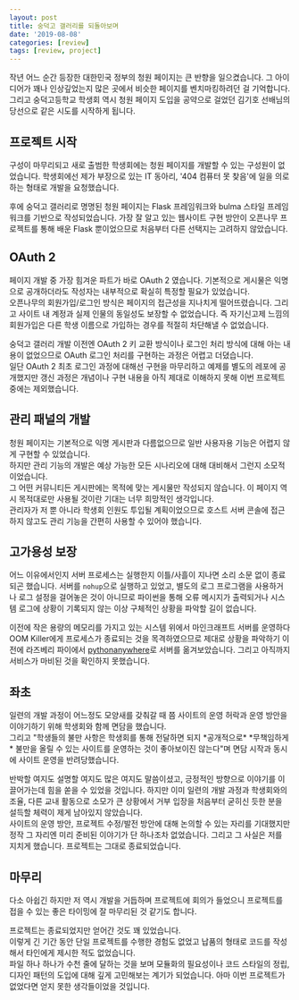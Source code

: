 ```yaml
---
layout: post
title: 숭덕고 갤러리를 되돌아보며
date: '2019-08-08'
categories: [review]
tags: [review, project]
---
```


작년 어느 순간 등장한 대한민국 정부의 청원 페이지는 큰 반향을 일으켰습니다. 그 아이디어가 꽤나 인상깊었는지 많은 곳에서 비슷한 페이지를 벤치마킹하려던 걸 기억합니다.  
그리고 숭덕고등학교 학생회 역시 청원 페이지 도입을 공약으로 걸었던 김기호 선배님의 당선으로 같은 시도를 시작하게 됩니다.  

## 프로젝트 시작
구성이 마무리되고 새로 출범한 학생회에는 청원 페이지를 개발할 수 있는 구성원이 없었습니다. 학생회에선 제가 부장으로 있는 IT 동아리, '404 컴퓨터 못 찾음'에 일을 의로하는 형태로 개발을 요청했습니다.  

후에 숭덕고 갤러리로 명명된 청원 페이지는 Flask 프레임워크와 bulma 스타일 프레임워크를 기반으로 작성되었습니다. 가장 잘 알고 있는 웹사이트 구현 방안이 오픈나무 프로젝트를 통해 배운 Flask 뿐이었으므로 처음부터 다른 선택지는 고려하지 않았습니다.

## OAuth 2
페이지 개발 중 가장 힘겨운 파트가 바로 OAuth 2 였습니다. 기본적으로 게시물은 익명으로 공개하더라도 작성자는 내부적으로 확실히 특정할 필요가 있었습니다.  
오픈나무의 회원가입/로그인 방식은 페이지의 접근성을 지나치게 떨어뜨렸습니다. 그리고 사이트 내 계정과 실제 인물의 동일성도 보장할 수 없었습니다. 즉 자기신고제 느낌의 회원가입은 다른 학생 이름으로 가입하는 경우를 적절히 차단해낼 수 없었습니다.

숭덕고 갤러리 개발 이전엔 OAuth 2 키 교환 방식이나 로그인 처리 방식에 대해 아는 내용이 없었으므로 OAuth 로그인 처리를 구현하는 과정은 어렵고 더뎠습니다.  
일단 OAuth 2 최초 로그인 과정에 대해선 구현을 마무리하고 예제를 별도의 레포에 공개했지만 갱신 과정은 개념이나 구현 내용을 아직 제대로 이해하지 못해 이번 프로젝트 중에는 제외했습니다.  

## 관리 패널의 개발
청원 페이지는 기본적으로 익명 게시판과 다름없으므로 일반 사용자용 기능은 어렵지 않게 구현할 수 있었습니다.  
하지만 관리 기능의 개발은 예상 가능한 모든 시나리오에 대해 대비해서 그런지 소모적이었습니다.  
그 어떤 커뮤니티든 게시판에는 목적에 맞는 게시물만 작성되지 않습니다. 이 페이지 역시 목적대로만 사용될 것이란 기대는 너무 희망적인 생각입니다.  
관리자가 저 뿐 아니라 학생회 인원도 투입될 계획이었으므로 호스트 서버 콘솔에 접근하지 않고도 관리 기능을 간편히 사용할 수 있어야 했습니다.

## 고가용성 보장
어느 이유에서인지 서버 프로세스는 실행한지 이틀/사흘이 지나면 소리 소문 없이 종료되곤 했습니다. 서버를 `nohup`으로 실행하고 있었고, 별도의 로그 프로그램을 사용하거나 로그 설정을 걸어놓은 것이 아니므로 파이썬을 통해 오류 메시지가 출력되거나 시스템 로그에 상황이 기록되지 않는 이상 구체적인 상황을 파악할 길이 없습니다.  

이전에 작은 용량의 메모리를 가지고 있는 시스템 위에서 마인크래프트 서버를 운영하다 OOM Killer에게 프로세스가 종료되는 것을 목격하였으므로 제대로 상황을 파악하기 이전에 라즈베리 파이에서 [pythonanywhere](https://www.pythonanywhere.com/)로 서버를 옮겨보았습니다. 그리고 아직까지 서비스가 마비된 것을 확인하지 못했습니다.  

## 좌초
일련의 개발 과정이 어느정도 모양새를 갖춰갈 때 쯤 사이트의 운영 허락과 운영 방안을 이야기하기 위해 학생회와 함께 면담을 했습니다.  
그리고 "학생들의 불만 사항은 학생회를 통해 전달하면 되지 \*공개적으로\* \*무책임하게\* 불만을 올릴 수 있는 사이트를 운영하는 것이 좋아보이진 않는다"며 면담 시작과 동시에 사이트 운영을 반려당했습니다.  

반박할 여지도 설명할 여지도 많은 여지도 말씀이셨고, 긍정적인 방향으로 이야기를 이끌어가는데 힘을 쏟을 수 있었을 것입니다. 하지만 이미 일련의 개발 과정과 학생회와의 조율, 다른 교내 활동으로 소모가 큰 상황에서 거부 입장을 처음부터 굳히신 듯한 분을 설득할 체력이 제게 남아있지 않았습니다.  
사이트의 운영 방안, 프로젝트 수정/발전 방안에 대해 논의할 수 있는 자리를 기대했지만 정작 그 자리엔 미리 준비된 이야기가 단 하나조차 없었습니다. 그리고 그 사실은 저를 지치게 했습니다. 프로젝트는 그대로 종료되었습니다.  

## 마무리
다소 아쉽긴 하지만 저 역시 개발을 거듭하며 프로젝트에 회의가 들었으니 프로젝트를 접을 수 있는 좋은 타이밍에 잘 마무리된 것 같기도 합니다.  

프로젝트는 종료되었지만 얻어간 것도 꽤 있었습니다.  
이렇게 긴 기간 동안 단일 프로젝트를 수행한 경험도 없었고 납품의 형태로 코드를 작성해서 타인에게 제시한 적도 없었습니다.  
파일 하나 하나가 수천 줄에 달하는 것을 보며 모듈화의 필요성이나 코드 스타일의 정립, 디자인 패턴의 도입에 대해 깊게 고민해보는 계기가 되었습니다. 아마 이번 프로젝트가 없었다면 얻지 못한 생각들이었을 것입니다.  